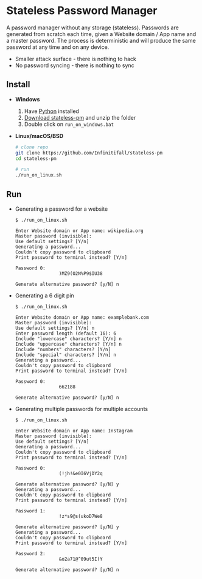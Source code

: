 # Stateless Password Manager

A password manager without any storage (stateless). Passwords are generated from scratch each time, given a Website domain / App name and a master password. The process is deterministic and will produce the same password at any time and on any device.

- Smaller attack surface - there is nothing to hack
- No password syncing - there is nothing to sync


## Install

- **Windows**
    1. Have [Python](https://www.python.org/downloads/) installed
    2. [Download stateless-pm](https://github.com/Infinitifall/stateless-pm/archive/refs/heads/main.zip) and unzip the folder
    3. Double click on `run_on_windows.bat`


- **Linux/macOS/BSD**
    ```bash
    # clone repo
    git clone https://github.com/Infinitifall/stateless-pm
    cd stateless-pm
    
    # run
    ./run_on_linux.sh
    ```


## Run

- Generating a password for a website
    ```
    $ ./run_on_linux.sh

    Enter Website domain or App name: wikipedia.org
    Master password (invisible):
    Use default settings? [Y/n]
    Generating a password...
    Couldn't copy password to clipboard
    Print password to terminal instead? [Y/n]

    Password 0:
                    )MZ9(O2N%P9$IU38

    Generate alternative password? [y/N] n

    ```

- Generating a 6 digit pin

    ```
    $ ./run_on_linux.sh

    Enter Website domain or App name: examplebank.com
    Master password (invisible):
    Use default settings? [Y/n] n
    Enter password length (default 16): 6
    Include "lowercase" characters? [Y/n] n
    Include "uppercase" characters? [Y/n] n
    Include "numbers" characters? [Y/n]
    Include "special" characters? [Y/n] n
    Generating a password...
    Couldn't copy password to clipboard
    Print password to terminal instead? [Y/n]

    Password 0:
                    662188

    Generate alternative password? [y/N] n

    ```

- Generating multiple passwords for multiple accounts

    ```
    $ ./run_on_linux.sh

    Enter Website domain or App name: Instagram
    Master password (invisible):
    Use default settings? [Y/n]
    Generating a password...
    Couldn't copy password to clipboard
    Print password to terminal instead? [Y/n]

    Password 0:
                    (!jh!&e0I6VjDY2q

    Generate alternative password? [y/N] y
    Generating a password...
    Couldn't copy password to clipboard
    Print password to terminal instead? [Y/n]

    Password 1:
                    !z*s9@s(ukoD7We8

    Generate alternative password? [y/N] y
    Generating a password...
    Couldn't copy password to clipboard
    Print password to terminal instead? [Y/n]

    Password 2:
                    &o2a71@^09ut5I(Y

    Generate alternative password? [y/N] n

    ```

